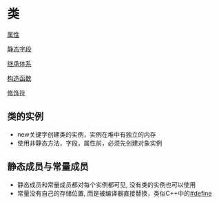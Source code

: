# 类

[属性](csharp-class-properties.md)

[静态字段](csharp-class-static-field.md.md)

[继承体系](csharp-inheritance-system.md)

[构造函数](csharp-class-constructor.md)

[修饰符](csharp-修饰符.md)

## 类的实例

- new关键字创建类的实例，实例在堆中有独立的内存
- 使用非静态方法，字段，属性前，必须先创建对象实例

## 静态成员与常量成员

- 静态成员和常量成员都对每个实例都可见, 没有类的实例也可以使用
- 常量没有自己的存储位置, 而是被编译器直接替换，类似C++中的[\#define](c++-preprocess.md)